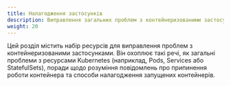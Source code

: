 ```yaml
---
title: Налагодження застосунків
description: Виправлення загальних проблем з контейнеризованими застосунками.
weight: 20
---
```


Цей розділ містить набір ресурсів для виправлення проблем з контейнеризованими застосунками. Він охоплює такі речі, як загальні проблеми з ресурсами Kubernetes (наприклад, Pods, Services або StatefulSets), поради щодо розуміння повідомлень про припинення роботи контейнера та способи налагодження запущених контейнерів.
